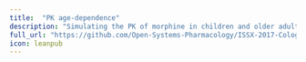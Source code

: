 ```yaml
---
title:  "PK age-dependence"
description: "Simulating the PK of morphine in children and older adults." 
full_url: "https://github.com/Open-Systems-Pharmacology/ISSX-2017-Cologne/tree/master/Session%204.%20Age%20Dependence%20of%20PK"
icon: leanpub  
---
```

